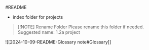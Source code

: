 #README

- index folder for projects

> [!NOTE] Rename Folder
> Please rename this folder if needed.
> Suggested name: 1.2a project

![[2024-10-09-README-Glossary note#Glossary]]
